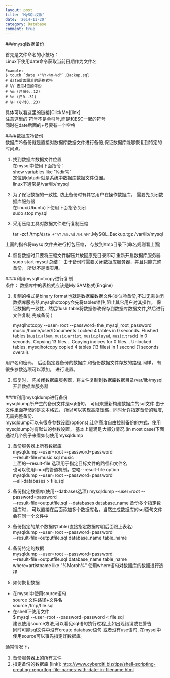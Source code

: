 ```yaml
---
layout: post
title: 'MySQL权限'
date: '2014-11-20'
category: Database
comment: true
---
```

<p></p>
###mysql数据备份    

首先是文件命名的小技巧：       
  Linux下使用date命令获取当前日期作为文件名   
    
    Example:    
    $ touch `date +"%Y-%m-%d"`.Backup.sql
    # date后面跟着的是格式符  
    # %Y 表示4位的年份   
    # %m (月份0..12)   
    # %d (日0..31)
    # %H (小时0..23)

具体可以看这里的链接[ClickMe][link]    
注意这里的`符号不是单引号,而是和ESC一起的符号    
同时在date后面的+号要有一个空格   
      
####数据库冷备份  
数据库冷备份就是直接对数据库数据文件进行备份,保证数据库能够恢复到特定的时间点。    

1. 找到数据库数据文件位置  
   在mysql中使用下面指令：   
   show variables like '%dir%'     
   定位到datadir就是系统中数据库数据文件位置。     
   linux下通常是/var/lib/mysql     

2.  为了保证数据的一致性, 防止备份时有其它用户在操作数据库， 需要先关闭数据库服务器    
   在linux(Ubuntu)下使用下面指令关闭    
   sudo stop mysql    

3. 采用压缩工具对数据文件进行复制压缩    

    tar -zcf /tmp/`date +"%Y.%m.%d.%H.%M"`.MySQL_Backup.tgz /var/lib/mysql

  上面的指令将mysql文件夹进行打包压缩， 存放到/tmp目录下(命名规则看上面)

4.  恢复数据时只要将压缩文件解压并放回原先目录即可 
   重新开启数据库服务器
   sudo start mysql
 总结： 由于备份时需要关闭数据库服务器，并且只能完整备份， 所以不是很实用。 

####利用mysqlhotcopy进行复制   
条件： 数据库中的表格式应该是MyISAM格式(Engine)     

1. 复制的格式是binary format也就是数据库数据文件(类似冷备份,不过无需关闭数据库服务器,mysqlhotcopy会先将tables锁住,阻止其它用户对其操作， 保证数据的一致性，然后flush table将数据修改保存到数据库数据文件,然后进行文件复制,完成备份 )   
    
    mysqlhotcopy --user=root --password=the_mysql_root_password music /home/user/Documents
    Locked 4 tables in 0 seconds.
    Flushed tables (`music`.`album`, `music`.`artist`, `music`.`played`, `music`.`track`)
    in 0 seconds.
    Copying 13 files...
    Copying indices for 0 files...
    Unlocked tables.
    mysqlhotcopy copied 4 tables (13 files) in 1 second (1 seconds overall).

用户名和密码， 后面指定要备份的数据库,和备份数据文件存放的路径,同样， 有很多参数选项可以添加， 进行设置。    

2. 恢复时， 先关闭数据库服务器，将文件复制到数据库数据目录/var/lib/mysql 开启数据库服务器  

####利用mysqldump进行备份   
  mysqldump所产生的备份文件是sql语句， 可用来重新构建数据库的sql文件.由于文件里面存储的是文本格式， 所以可以实现高度压缩，同时允许指定备份的粒度,无需完整备份.    
 mysqldump可以有很多参数设置(options),让你高度自由控制备份的方式，使用mysqldump时有默认的参数设置， 基本上能满足大部分情况.(in most case)下面通过几个例子来看如何使用mysqldump    
 
1. 备份服务器上所有数据库      
  mysqldump --user=root --password=password \
  --result-file=music.sql music    
    上面的--result-file 选项用于指定目标文件的路径和文件名       
    也可以使用linux的管道机制，忽略--result-file option     
    mysqldump --user=root --password=password \
    --all-databases > file.sql

2. 备份指定数据库(使用--datbases选项)
   mysqldump --user=root --password=password \
   --result-file=outputfile.sql --databases database_name
  备份多个指定数据库时， 可以直接在后面添加多个数据库名，当然生成数据库的sql语句文件会在同一个文件中      

3. 备份指定的某个数据库table(直接指定数据库明后面跟上表名)   
  mysqldump --user=root --password=password \
  --result-file=outputfile.sql database_name table_name    

4. 备份特定的数据  
  mysqldump --user=root --password=password \
  --result-file=outputfile.sql database_name table_name where=artistname like "%Moroh%"
   使用where语句对数据库的数据进行选择   

5. 如何恢复数据
  * 在mysql中使用source语句   
  source 文件路径+文件名   
  source /tmp/file.sql   
  * 在shell下使用文件   
  $ mysql --user=root --password=password < file.sql   
  建议使用source方法,可以看见sql语句执行过程,比如出现错误或在警告   
  同时可能sql文件中没有create database语句 或者没有use语句, 在mysql中使用source可以事先指定好数据库。    



   通常情况下，   
1. 备份服务器上的所有文件    
2. 指定备份的数据库
[link]: http://www.cyberciti.biz/tips/shell-scripting-creating-reportlog-file-names-with-date-in-filename.html
